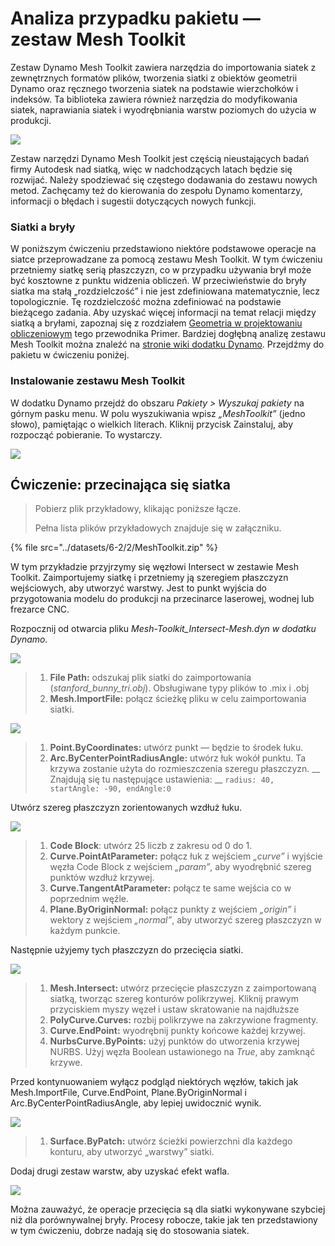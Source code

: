 # Analiza przypadku pakietu — zestaw Mesh Toolkit

Zestaw Dynamo Mesh Toolkit zawiera narzędzia do importowania siatek z zewnętrznych formatów plików, tworzenia siatki z obiektów geometrii Dynamo oraz ręcznego tworzenia siatek na podstawie wierzchołków i indeksów. Ta biblioteka zawiera również narzędzia do modyfikowania siatek, naprawiania siatek i wyodrębniania warstw poziomych do użycia w produkcji.

![](<../images/6-2/2/meshToolkitcasestudy01 (2).jpg>)

Zestaw narzędzi Dynamo Mesh Toolkit jest częścią nieustających badań firmy Autodesk nad siatką, więc w nadchodzących latach będzie się rozwijać. Należy spodziewać się częstego dodawania do zestawu nowych metod. Zachęcamy też do kierowania do zespołu Dynamo komentarzy, informacji o błędach i sugestii dotyczących nowych funkcji.

### Siatki a bryły

W poniższym ćwiczeniu przedstawiono niektóre podstawowe operacje na siatce przeprowadzane za pomocą zestawu Mesh Toolkit. W tym ćwiczeniu przetniemy siatkę serią płaszczyzn, co w przypadku używania brył może być kosztowne z punktu widzenia obliczeń. W przeciwieństwie do bryły siatka ma stałą „rozdzielczość” i nie jest zdefiniowana matematycznie, lecz topologicznie. Tę rozdzielczość można zdefiniować na podstawie bieżącego zadania. Aby uzyskać więcej informacji na temat relacji między siatką a bryłami, zapoznaj się z rozdziałem [Geometria w projektowaniu obliczeniowym](../../5\_essential\_nodes\_and\_concepts/5-2\_geometry-for-computational-design/) tego przewodnika Primer. Bardziej dogłębną analizę zestawu Mesh Toolkit można znaleźć na [stronie wiki dodatku Dynamo](https://github.com/DynamoDS/Dynamo/wiki/Dynamo-Mesh-Toolkit). Przejdźmy do pakietu w ćwiczeniu poniżej.

### Instalowanie zestawu Mesh Toolkit

W dodatku Dynamo przejdź do obszaru _Pakiety > Wyszukaj pakiety_ na górnym pasku menu. W polu wyszukiwania wpisz _„MeshToolkit”_ (jedno słowo), pamiętając o wielkich literach. Kliknij przycisk Zainstaluj, aby rozpocząć pobieranie. To wystarczy.

![](../images/6-2/2/meshToolkitcasestudy-installpackage.jpg)

## Ćwiczenie: przecinająca się siatka

> Pobierz plik przykładowy, klikając poniższe łącze.
>
> Pełna lista plików przykładowych znajduje się w załączniku.

{% file src="../datasets/6-2/2/MeshToolkit.zip" %}

W tym przykładzie przyjrzymy się węzłowi Intersect w zestawie Mesh Toolkit. Zaimportujemy siatkę i przetniemy ją szeregiem płaszczyzn wejściowych, aby utworzyć warstwy. Jest to punkt wyjścia do przygotowania modelu do produkcji na przecinarce laserowej, wodnej lub frezarce CNC.

Rozpocznij od otwarcia pliku _Mesh-Toolkit_Intersect-Mesh.dyn w dodatku Dynamo._

![](../images/6-2/2/meshToolkitcasestudy-exercise01.jpg)

> 1. **File Path:** odszukaj plik siatki do zaimportowania (_stanford_bunny_tri.obj_). Obsługiwane typy plików to .mix i .obj
> 2. **Mesh.ImportFile:** połącz ścieżkę pliku w celu zaimportowania siatki.

![](../images/6-2/2/meshToolkitcasestudy-exercise02.jpg)

> 1. **Point.ByCoordinates:** utwórz punkt — będzie to środek łuku.
> 2. **Arc.ByCenterPointRadiusAngle:** utwórz łuk wokół punktu. Ta krzywa zostanie użyta do rozmieszczenia szeregu płaszczyzn. __ Znajdują się tu następujące ustawienia: __ `radius: 40, startAngle: -90, endAngle:0`

Utwórz szereg płaszczyzn zorientowanych wzdłuż łuku.

![](../images/6-2/2/meshToolkitcasestudy-exercise03.jpg)

> 1. **Code Block**: utwórz 25 liczb z zakresu od 0 do 1.
> 2. **Curve.PointAtParameter:** połącz łuk z wejściem _„curve”_ i wyjście węzła Code Block z wejściem _„param”_, aby wyodrębnić szereg punktów wzdłuż krzywej.
> 3. **Curve.TangentAtParameter:** połącz te same wejścia co w poprzednim węźle.
> 4. **Plane.ByOriginNormal:** połącz punkty z wejściem _„origin”_ i wektory z wejściem _„normal”_, aby utworzyć szereg płaszczyzn w każdym punkcie.

Następnie użyjemy tych płaszczyzn do przecięcia siatki.

![](../images/6-2/2/meshToolkitcasestudy-exercise04.jpg)

> 1. **Mesh.Intersect:** utwórz przecięcie płaszczyzn z zaimportowaną siatką, tworząc szereg konturów polikrzywej. Kliknij prawym przyciskiem myszy węzeł i ustaw skratowanie na najdłuższe
> 2. **PolyCurve.Curves:** rozbij polikrzywe na zakrzywione fragmenty.
> 3. **Curve.EndPoint:** wyodrębnij punkty końcowe każdej krzywej.
> 4. **NurbsCurve.ByPoints:** użyj punktów do utworzenia krzywej NURBS. Użyj węzła Boolean ustawionego na _True_, aby zamknąć krzywe.

Przed kontynuowaniem wyłącz podgląd niektórych węzłów, takich jak Mesh.ImportFile, Curve.EndPoint, Plane.ByOriginNormal i Arc.ByCenterPointRadiusAngle, aby lepiej uwidocznić wynik.

![](../images/6-2/2/meshToolkitcasestudy-exercise05.jpg)

> 1. **Surface.ByPatch:** utwórz ścieżki powierzchni dla każdego konturu, aby utworzyć „warstwy” siatki.

Dodaj drugi zestaw warstw, aby uzyskać efekt wafla.

![](../images/6-2/2/meshToolkitcasestudy-exercise06.jpg)

Można zauważyć, że operacje przecięcia są dla siatki wykonywane szybciej niż dla porównywalnej bryły. Procesy robocze, takie jak ten przedstawiony w tym ćwiczeniu, dobrze nadają się do stosowania siatek.
